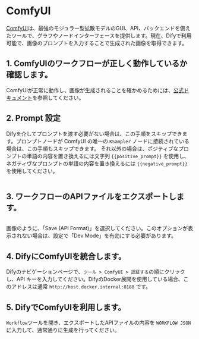 # ComfyUI

[ComfyUI](https://www.comfy.org/)は、最強のモジュラー型拡散モデルのGUI、API、バックエンドを備えたツールで、グラフやノードインターフェースを提供します。現在、Difyで利用可能で、画像のプロンプトを入力することで生成された画像を取得できます。

## 1. ComfyUIのワークフローが正しく動作しているか確認します。
ComfyUIが正常に動作し、画像が生成されることを確かめるためには、[公式ドキュメント](https://docs.comfy.org/get_started/gettingstarted)を参照してください。

## 2. Prompt 設定

Difyを介してプロンプトを渡す必要がない場合は、この手順をスキップできます。プロンプトノードが ComfyUI の唯一の `KSampler` ノードに接続されている場合は、この手順もスキップできます。
それ以外の場合は、ポジティブなプロンプトの単語の内容を置き換えるには文字列 `{{positive_prompt}}` を使用し、ネガティヴなプロンプトの単語の内容を置き換えるには `{{negative_prompt}}` を使用してください。
<figure><img src="https://assets-docs.dify.ai//img/jp/tool-configuration/2ae273f9a6edbc583b3176340f8ae416.webp" alt=""><figcaption></figcaption></figure>

## 3. ワークフローのAPIファイルをエクスポートします。
<figure><img src="https://assets-docs.dify.ai//img/jp/tool-configuration/d9208896a45c4fedd6b4390cf647f512.webp" alt=""><figcaption></figcaption></figure>
画像のように、「Save (API Format)」を選択してください。このオプションが表示されない場合は、設定で「Dev Mode」を有効にする必要があります。

## 4. DifyにComfyUIを統合します。
Difyのナビゲーションページで、`ツール > ComfyUI > 認証する`の順にクリックし、API キーを入力してください。DifyのDocker展開を使用している場合、このアドレスは通常 `http://host.docker.internal:8188` です。

## 5. DifyでComfyUIを利用します。
`Workflow`ツールを開き、エクスポートしたAPIファイルの内容を `WORKFLOW JSON` に入力して、通常通りに生成を行ってください。